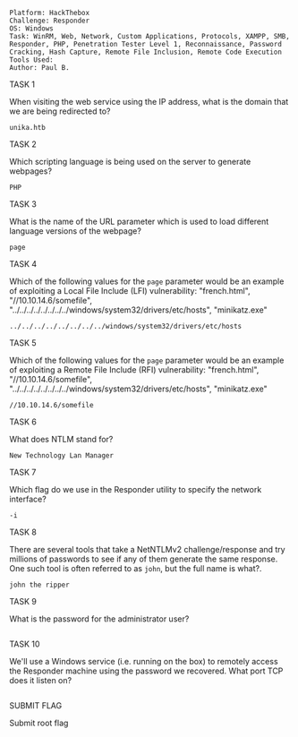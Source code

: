 ```
Platform: HackThebox
Challenge: Responder
OS: Windows
Task: WinRM, Web, Network, Custom Applications, Protocols, XAMPP, SMB, Responder, PHP, Penetration Tester Level 1, Reconnaissance, Password Cracking, Hash Capture, Remote File Inclusion, Remote Code Execution
Tools Used: 
Author: Paul B.
```
TASK 1

When visiting the web service using the IP address, what is the domain that we are being redirected to?
```
unika.htb
```

TASK 2

Which scripting language is being used on the server to generate webpages?
```
PHP
```

TASK 3

What is the name of the URL parameter which is used to load different language versions of the webpage?
```
page
```

TASK 4

Which of the following values for the `page` parameter would be an example of exploiting a Local File Include (LFI) vulnerability: "french.html", "//10.10.14.6/somefile", "../../../../../../../../windows/system32/drivers/etc/hosts", "minikatz.exe"
```
../../../../../../../../windows/system32/drivers/etc/hosts
```

TASK 5

Which of the following values for the `page` parameter would be an example of exploiting a Remote File Include (RFI) vulnerability: "french.html", "//10.10.14.6/somefile", "../../../../../../../../windows/system32/drivers/etc/hosts", "minikatz.exe"
```
//10.10.14.6/somefile
```

TASK 6

What does NTLM stand for?
```
New Technology Lan Manager
```

TASK 7

Which flag do we use in the Responder utility to specify the network interface?
```
-i
```

TASK 8

There are several tools that take a NetNTLMv2 challenge/response and try millions of passwords to see if any of them generate the same response. One such tool is often referred to as `john`, but the full name is what?.
```
john the ripper
```

TASK 9

What is the password for the administrator user?
```
```

TASK 10

We'll use a Windows service (i.e. running on the box) to remotely access the Responder machine using the password we recovered. What port TCP does it listen on?
```
```

SUBMIT FLAG

Submit root flag
```
```
